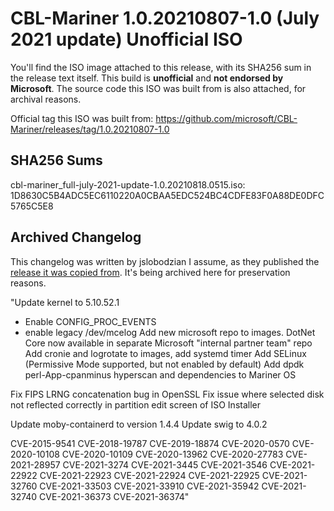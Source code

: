 # CBL-Mariner 1.0.20210807-1.0 (July 2021 update) Unofficial ISO

You'll find the ISO image attached to this release, with its SHA256 sum in the release text itself. This build is **unofficial** and **not endorsed by Microsoft**. The source code this ISO was built from is also attached, for archival reasons.

Official tag this ISO was built from:
https://github.com/microsoft/CBL-Mariner/releases/tag/1.0.20210807-1.0

## SHA256 Sums

cbl-mariner_full-july-2021-update-1.0.20210818.0515.iso:<br>
1D8630C5B4ADC5EC6110220A0CBAA5EDC524BC4CDFE83F0A88DE0DFC5765C5E8

## Archived Changelog

This changelog was written by jslobodzian I assume, as they published the [release it was copied from](https://github.com/microsoft/CBL-Mariner/releases/tag/1.0.20210807-1.0). It's being archived here for preservation reasons.

"Update kernel to 5.10.52.1

- Enable CONFIG_PROC_EVENTS
- enable legacy /dev/mcelog
  Add new microsoft repo to images. DotNet Core now available in separate Microsoft "internal partner team" repo
  Add cronie and logrotate to images, add systemd timer
  Add SELinux (Permissive Mode supported, but not enabled by default)
  Add dpdk perl-App-cpanminus hyperscan and dependencies to Mariner OS

Fix FIPS LRNG concatenation bug in OpenSSL
Fix issue where selected disk not reflected correctly in partition edit screen of ISO Installer

Update moby-containerd to version 1.4.4
Update swig to 4.0.2

CVE-2015-9541
CVE-2018-19787
CVE-2019-18874
CVE-2020-0570
CVE-2020-10108
CVE-2020-10109
CVE-2020-13962
CVE-2020-27783
CVE-2021-28957
CVE-2021-3274
CVE-2021-3445
CVE-2021-3546
CVE-2021-22922
CVE-2021-22923
CVE-2021-22924
CVE-2021-22925
CVE-2021-32760
CVE-2021-33503
CVE-2021-33910
CVE-2021-35942
CVE-2021-32740
CVE-2021-36373
CVE-2021-36374"